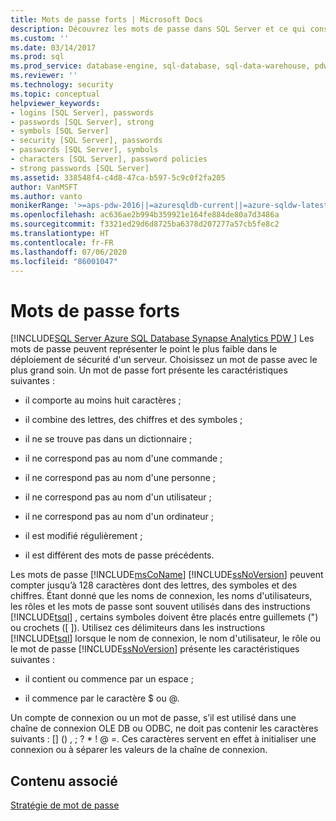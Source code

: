 ```yaml
---
title: Mots de passe forts | Microsoft Docs
description: Découvrez les mots de passe dans SQL Server et ce qui constitue un mot de passe fort pour améliorer la sécurité de votre déploiement.
ms.custom: ''
ms.date: 03/14/2017
ms.prod: sql
ms.prod_service: database-engine, sql-database, sql-data-warehouse, pdw
ms.reviewer: ''
ms.technology: security
ms.topic: conceptual
helpviewer_keywords:
- logins [SQL Server], passwords
- passwords [SQL Server], strong
- symbols [SQL Server]
- security [SQL Server], passwords
- passwords [SQL Server], symbols
- characters [SQL Server], password policies
- strong passwords [SQL Server]
ms.assetid: 338548f4-c4d8-47ca-b597-5c9c0f2fa205
author: VanMSFT
ms.author: vanto
monikerRange: '>=aps-pdw-2016||=azuresqldb-current||=azure-sqldw-latest||>=sql-server-2016||=sqlallproducts-allversions||>=sql-server-linux-2017||=azuresqldb-mi-current'
ms.openlocfilehash: ac636ae2b994b359921e164fe884de80a7d3486a
ms.sourcegitcommit: f3321ed29d6d8725ba6378d207277a57cb5fe8c2
ms.translationtype: HT
ms.contentlocale: fr-FR
ms.lasthandoff: 07/06/2020
ms.locfileid: "86001047"
---
```

# <a name="strong-passwords"></a>Mots de passe forts
[!INCLUDE[SQL Server Azure SQL Database Synapse Analytics PDW ](../../includes/applies-to-version/sql-asdb-asdbmi-asa-pdw.md)]
  Les mots de passe peuvent représenter le point le plus faible dans le déploiement de sécurité d'un serveur. Choisissez un mot de passe avec le plus grand soin. Un mot de passe fort présente les caractéristiques suivantes :  
  
-   il comporte au moins huit caractères ;  
  
-   il combine des lettres, des chiffres et des symboles ;  
  
-   il ne se trouve pas dans un dictionnaire ;  
  
-   il ne correspond pas au nom d'une commande ;  
  
-   il ne correspond pas au nom d'une personne ;  
  
-   il ne correspond pas au nom d'un utilisateur ;  
  
-   il ne correspond pas au nom d'un ordinateur ;  
  
-   il est modifié régulièrement ;  
  
-   il est différent des mots de passe précédents.  
  
 Les mots de passe [!INCLUDE[msCoName](../../includes/msconame-md.md)] [!INCLUDE[ssNoVersion](../../includes/ssnoversion-md.md)] peuvent compter jusqu’à 128 caractères dont des lettres, des symboles et des chiffres. Étant donné que les noms de connexion, les noms d'utilisateurs, les rôles et les mots de passe sont souvent utilisés dans des instructions [!INCLUDE[tsql](../../includes/tsql-md.md)] , certains symboles doivent être placés entre guillemets (") ou crochets ([ ]). Utilisez ces délimiteurs dans les instructions [!INCLUDE[tsql](../../includes/tsql-md.md)] lorsque le nom de connexion, le nom d'utilisateur, le rôle ou le mot de passe [!INCLUDE[ssNoVersion](../../includes/ssnoversion-md.md)] présente les caractéristiques suivantes :  
  
-   il contient ou commence par un espace ;  
  
-   il commence par le caractère $ ou \@.  
  
 Un compte de connexion ou un mot de passe, s’il est utilisé dans une chaîne de connexion OLE DB ou ODBC, ne doit pas contenir les caractères suivants : [] () , ; ? * ! \@ =. Ces caractères servent en effet à initialiser une connexion ou à séparer les valeurs de la chaîne de connexion.  
  
## <a name="related-content"></a>Contenu associé  
 [Stratégie de mot de passe](../../relational-databases/security/password-policy.md)  
  
  
